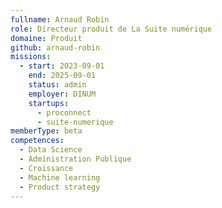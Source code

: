 ```yaml
---
fullname: Arnaud Robin
role: Directeur produit de La Suite numérique
domaine: Produit
github: arnaud-robin
missions:
  - start: 2023-09-01
    end: 2025-09-01
    status: admin
    employer: DINUM
    startups:
      - proconnect
      - suite-numerique
memberType: beta
competences:
  - Data Science
  - Administration Publique
  - Croissance
  - Machine learning
  - Product strategy
---
```

